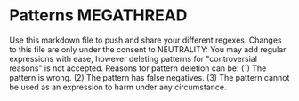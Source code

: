 # Patterns MEGATHREAD

Use this markdown file to push and share your different regexes. Changes to this file are only under the consent to NEUTRALITY: You may add regular expressions with ease, however deleting patterns for "controversial reasons" is not accepted. Reasons for pattern deletion can be: (1) The pattern is wrong. (2) The pattern has false negatives. (3) The pattern cannot be used as an expression to harm under any circumstance.